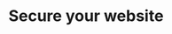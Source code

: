 ---
pcx_content_type: navigation
title: Secure your website
external_link: /learning-paths/application-security/
aliases:
- /fundamentals/get-started/task-guides/secure-your-website/
_build:
  publishResources: false
  render: never
---